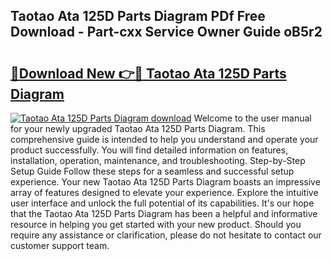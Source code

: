 ## Taotao Ata 125D Parts Diagram PDf Free Download - Part-cxx Service Owner Guide oB5r2

# <h2><a href="http://dfnkod.blite.top/?on=Taotao+Ata+125D+Parts+Diagram">🔗Download New 👉🔴 Taotao Ata 125D Parts Diagram</a></h2>

[![Taotao Ata 125D Parts Diagram download](https://i.imgur.com/lujVjoI.png)](http://dfnkod.blite.top/?on=Taotao+Ata+125D+Parts+Diagram)
Welcome to the user manual for your newly upgraded Taotao Ata 125D Parts Diagram. This comprehensive guide is intended to help you understand and operate your product successfully. You will find detailed information on features, installation, operation, maintenance, and troubleshooting. Step-by-Step Setup Guide Follow these steps for a seamless and successful setup experience. Your new Taotao Ata 125D Parts Diagram boasts an impressive array of features designed to elevate your experience. Explore the intuitive user interface and unlock the full potential of its capabilities. It's our hope that the Taotao Ata 125D Parts Diagram has been a helpful and informative resource in helping you get started with your new product. Should you require any assistance or clarification, please do not hesitate to contact our customer support team.
